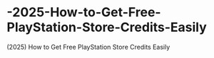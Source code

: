 # -2025-How-to-Get-Free-PlayStation-Store-Credits-Easily
(2025) How to Get Free PlayStation Store Credits Easily
